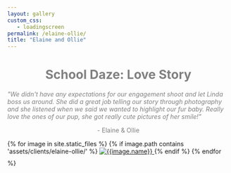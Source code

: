 ```yaml
---
layout: gallery
custom_css:
   - loadingscreen
permalink: /elaine-ollie/
title: "Elaine and Ollie"
---
```

<div class="intro-text">
    <h1 style="color:grey;text-align:center;">School Daze: Love Story</h1>
    <div class="container">
        <div class="row">
            <div class="col-xs-2 col-sm-2 col-md-2 col-lg-2">
            </div>
            <div class="col-xs-8 col-sm-8 col-md-8 col-lg-8" >
            <i style="color:grey;">"We didn't have any expectations for our engagement shoot and let Linda boss us around. She did a great job telling our story through photography and she listened when we said we wanted to highlight our fur baby. Really love the ones of our pup, she got really cute pictures of her smile!"</i>
            </div>
            <div class="col-xs-2 col-sm-2 col-md-2 col-lg-2">
            </div>
        </div>
    </div>
    <p style="color:grey;text-align:center;">- Elaine & Ollie</p>
</div>
<section class="single-col" id="photos">
{% for image in site.static_files %}
	    {% if image.path contains 'assets/clients/elaine-ollie/' %}
    <a href="#index{{forloop.index}}" class="mobile-noclick">
		<img src="{{image.path}}" alt="{{image.name}}" id="index{{forloop.index}}" style="padding-bottom:10px;"/>
	</a>
	 {% endif %}
	{% endfor %}
</section>